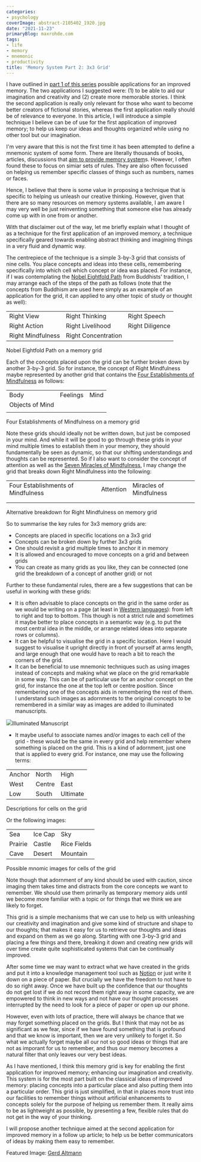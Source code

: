 ```yaml
---
categories:
- psychology
coverImage: abstract-2105402_1920.jpg
date: "2021-11-23"
primaryBlog: maxrohde.com
tags:
- life
- memory
- mnemonic
- productivity
title: 'Memory System Part 2: 3x3 Grid'
---
```


I have outlined in [part 1 of this series](https://spearoflight.wordpress.com/2021/11/15/memory-system-part-1-ancient-techniques-and-modern-applications/) possible applications for an improved memory. The two applications I suggested were: (1) to be able to aid our imagination and creativity and (2) create more memorable stories. I think the second application is really only relevant for those who want to become better creators of fictional stories, whereas the first application really should be of relevance to everyone. In this article, I will introduce a simple technique I believe can be of use for the first application of improved memory; to help us keep our ideas and thoughts organized while using no other tool but our imagination.

I'm very aware that this is not the first time it has been attempted to define a mnemonic system of some form. There are literally thousands of books, articles, discussions that [aim to provide memory system](https://en.wikipedia.org/wiki/Mnemonic)s. However, I often found these to focus on simiar sets of rules. They are also often focussed on helping us remember specific classes of things such as numbers, names or faces.

Hence, I believe that there is some value in proposing a technique that is specific to helping us unleash our creative thinking. However, given that there are so many resources on memory systems available, I am aware I may very well be just reinventing something that someone else has already come up with in one from or another.

With that disclaimer out of the way, let me briefly explain what I thought of as a technique for the first application of an improved memory, a technique specifically geared towards enabling abstract thinking and imagining things in a very fluid and dynamic way.

The centrepiece of the technique is a simple 3-by-3 grid that consists of nine cells. You place concepts and ideas into these cells, remembering specifically into which cell which concept or idea was placed. For instance, if I was contemplating the [Nobel Eightfold Path](https://tricycle.org/magazine/noble-eightfold-path/) from Buddhists' tradition, I may arrange each of the steps of the path as follows (note that the concepts from Buddhism are used here simply as an example of an application for the grid, it can applied to any other topic of study or thought as well):

<table><tbody><tr><td>Right View</td><td>Right Thinking</td><td>Right Speech</td></tr><tr><td>Right Action</td><td>Right Livelihood</td><td>Right Diligence</td></tr><tr><td>Right Mindfulness</td><td>Right Concentration</td><td></td></tr></tbody></table>

Nobel Eightfold Path on a memory grid

Each of the concepts placed upon the grid can be further broken down by another 3-by-3 grid. So for instance, the concept of Right Mindfulness maybe represented by another grid that contains the [Four Establishments of Mindfulness](https://plumvillage.org/sutra/discourse-on-the-four-establishments-of-mindfulness/) as follows:

<table><tbody><tr><td>Body</td><td>Feelings</td><td>Mind</td></tr><tr><td>Objects of Mind</td><td></td><td></td></tr><tr><td></td><td></td><td></td></tr></tbody></table>

Four Establishments of Mindfulness on a memory grid

Note these grids should ideally not be written down, but just be composed in your mind. And while it will be good to go through these grids in your mind multiple times to establish them in your memory, they should fundamentally be seen as dynamic, so that our shifting understandings and thoughts can be represented. So if I also want to consider the concept of attention as well as the [Seven Miracles of Mindfulness](http://summitmindfulness.com/2016/01/the-miracle-of-mindfulness-by-thich-nhat-hanh-book-review/), I may change the grid that breaks down Right Mindfulness into the following:

<table><tbody><tr><td>Four Establishments of Mindfulness</td><td>Attention</td><td>Miracles of Mindfulness</td></tr><tr><td></td><td></td><td></td></tr><tr><td></td><td></td><td></td></tr></tbody></table>

Alternative breakdown for Right Mindfulness on memory grid

So to summarise the key rules for 3x3 memory grids are:

- Concepts are placed in specific locations on a 3x3 grid
- Concepts can be broken down by further 3x3 grids
- One should revisit a grid multiple times to anchor it in memory
- It is allowed and encouraged to move concepts on a grid and between grids
- You can create as many grids as you like, they can be connected (one grid the breakdown of a concept of another grid) or not

Further to these fundamental rules, there are a few suggestions that can be useful in working with these grids:

- It is often advisable to place concepts on the grid in the same order as we would be writing on a page (at least in [Western languages](https://en.wikipedia.org/wiki/Right-to-left_script)): from left to right and top to bottom. This though is not a strict rule and sometimes it maybe better to place concepts in a semantic way (e.g. to put the most central idea in the middle, or arrange related ideas into separate rows or columns).
- It can be helpful to visualise the grid in a specific location. Here I would suggest to visualise it upright directly in front of yourself at arms length, and large enough that one would have to reach a bit to reach the corners of the grid.
- It can be beneficial to use mnemonic techniques such as using images instead of concepts and making what we place on the grid remarkable in some way. This can be of particular use for an anchor concept on the grid, for instance the one at the top left or centre position. Since remembering one of the concepts aids in remembering the rest of them. I understand such images as adornments to the original concepts to be remembered in a similar way as images are added to illuminated manuscripts.

![](<images/File:Archive-ugent-be-7F0C4994-C579-11E7-8646-155E6EE4309A_DS-46_(cropped).jpg>)Illuminated Manuscript

- It maybe useful to associate names and/or images to each cell of the grid - these would be the same in every grid and help remember where something is placed on the grid. This is a kind of adornment, just one that is applied to every grid. For instance, one may use the following terms:

<table><tbody><tr><td>Anchor</td><td>North</td><td>High</td></tr><tr><td>West</td><td>Centre</td><td>East</td></tr><tr><td>Low</td><td>South</td><td>Ultimate</td></tr></tbody></table>

Descriptions for cells on the grid

Or the following images:

<table><tbody><tr><td>Sea</td><td>Ice Cap</td><td>Sky</td></tr><tr><td>Prairie</td><td>Castle</td><td>Rice Fields</td></tr><tr><td>Cave</td><td>Desert</td><td>Mountain</td></tr></tbody></table>

Possible mnomic images for cells of the grid

Note though that adornment of any kind should be used with caution, since imaging them takes time and distracts from the core concepts we want to remember. We should use them primarily as temporary memory aids until we become more familiar with a topic or for things that we think we are likely to forget.

This grid is a simple mechanisms that we can use to help us with unleashing our creativity and imagination and give some kind of structure and shape to our thoughts; that makes it easy for us to retrieve our thoughts and ideas and expand on them as we go along. Starting with one 3-by-3 grid and placing a few things and there, breaking it down and creating new grids will over time create quite sophisticated systems that can be continually improved.

After some time we may want to extract what we have created in the grids and put it into a knowledge management tool such as [Notion](https://www.notion.so/) or just write it down on a piece of paper. But crucially we have the freedom to not have to do so right away. Once we have built up the confidence that our thoughts do not get lost if we do not record them right away in some capacity, we are empowered to think in new ways and not have our thought processes interrupted by the need to look for a piece of paper or open up our phone.

However, even with lots of practice, there will always be chance that we may forget something placed on the grids. But I think that may not be as significant as we fear, since if we have found something that is profound and that we know is important, then we are very unlikely to forget it. So what we actually forget maybe all our not so good ideas or things that are not as imporant for us to remember, and thus our memory becomes a natural filter that only leaves our very best ideas.

As I have mentioned, I think this memory grid is key for enabling the first application for improved memory; enhancing our imagination and creativity. This system is for the most part built on the classical ideas of improved memory: placing concepts into a particular place and also putting them into a particular order. This grid is just simplified, in that in places more trust into our facilities to remember things without artificial enhancements to concepts solely for the purpose of helping us remember them. It really aims to be as lightweight as possible, by presenting a few, flexible rules that do not get in the way of your thinking.

I will propose another technique aimed at the second application for improved memory in a follow up article; to help us be better communicators of ideas by making them easy to remember.

Featured Image: [Gerd Altmann](https://pixabay.com/users/geralt-9301/?utm_source=link-attribution&utm_medium=referral&utm_campaign=image&utm_content=2105402)